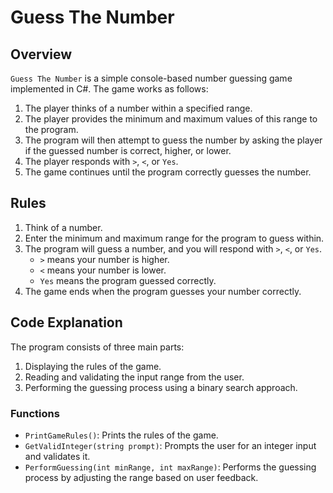 # Guess The Number

## Overview

`Guess The Number` is a simple console-based number guessing game implemented in C#. The game works as follows:

1. The player thinks of a number within a specified range.
2. The player provides the minimum and maximum values of this range to the program.
3. The program will then attempt to guess the number by asking the player if the guessed number is correct, higher, or lower.
4. The player responds with `>`, `<`, or `Yes`.
5. The game continues until the program correctly guesses the number.

## Rules

1. Think of a number.
2. Enter the minimum and maximum range for the program to guess within.
3. The program will guess a number, and you will respond with `>`, `<`, or `Yes`.
    - `>` means your number is higher.
    - `<` means your number is lower.
    - `Yes` means the program guessed correctly.
4. The game ends when the program guesses your number correctly.

## Code Explanation

The program consists of three main parts:
1. Displaying the rules of the game.
2. Reading and validating the input range from the user.
3. Performing the guessing process using a binary search approach.

### Functions

- `PrintGameRules()`: Prints the rules of the game.
- `GetValidInteger(string prompt)`: Prompts the user for an integer input and validates it.
- `PerformGuessing(int minRange, int maxRange)`: Performs the guessing process 
by adjusting the range based on user feedback.

